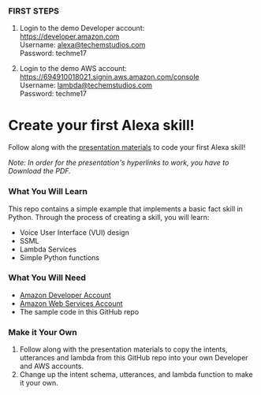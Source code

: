 ### FIRST STEPS
1. Login to the demo Developer account:  
https://developer.amazon.com   
Username: alexa@techemstudios.com  
Password: techme17  

2. Login to the demo AWS account:   
https://694910018021.signin.aws.amazon.com/console  
Username: lambda@techemstudios.com  
Password: techme17  


# Create your first Alexa skill! 

Follow along with the [presentation materials](https://github.com/techemstudios/inspiring-women-alexa/raw/master/Create%20Your%20First%20Alexa%20Skill.pdf) to code your first Alexa skill!  

*Note: In order for the presentation's hyperlinks to work, you have to Download the PDF.*

### What You Will Learn
This repo contains a simple example that implements a basic fact skill in Python. Through the process of creating a skill, you will learn:
* Voice User Interface (VUI) design
* SSML
* Lambda Services
* Simple Python functions

### What You Will Need
* [Amazon Developer Account](https://developer.amazon.com/)
* [Amazon Web Services Account](https://aws.amazon.com/)
* The sample code in this GitHub repo 

### Make it Your Own

1. Follow along with the presentation materials to copy the intents, utterances and lambda from this GitHub repo into your own Developer and AWS accounts.  
2.  Change up the intent schema, utterances, and lambda function to make it your own. 
